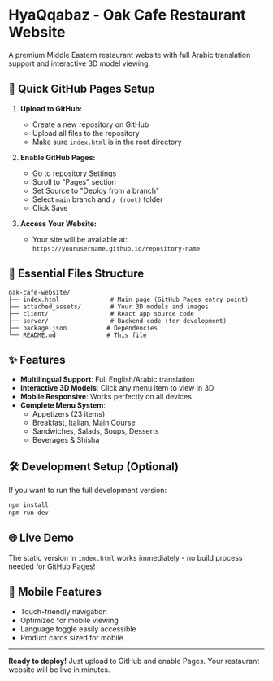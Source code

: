 # HyaQqabaz - Oak Cafe Restaurant Website

A premium Middle Eastern restaurant website with full Arabic translation support and interactive 3D model viewing.

## 🚀 Quick GitHub Pages Setup

1. **Upload to GitHub:**
   - Create a new repository on GitHub
   - Upload all files to the repository
   - Make sure `index.html` is in the root directory

2. **Enable GitHub Pages:**
   - Go to repository Settings
   - Scroll to "Pages" section
   - Set Source to "Deploy from a branch"
   - Select `main` branch and `/ (root)` folder
   - Click Save

3. **Access Your Website:**
   - Your site will be available at: `https://yourusername.github.io/repository-name`

## 📁 Essential Files Structure

```
oak-cafe-website/
├── index.html              # Main page (GitHub Pages entry point)
├── attached_assets/        # Your 3D models and images
├── client/                 # React app source code
├── server/                 # Backend code (for development)
├── package.json           # Dependencies
└── README.md              # This file
```

## ✨ Features

- **Multilingual Support**: Full English/Arabic translation
- **Interactive 3D Models**: Click any menu item to view in 3D
- **Mobile Responsive**: Works perfectly on all devices
- **Complete Menu System**: 
  - Appetizers (23 items)
  - Breakfast, Italian, Main Course
  - Sandwiches, Salads, Soups, Desserts
  - Beverages & Shisha

## 🛠️ Development Setup (Optional)

If you want to run the full development version:

```bash
npm install
npm run dev
```

## 🌐 Live Demo

The static version in `index.html` works immediately - no build process needed for GitHub Pages!

## 📱 Mobile Features

- Touch-friendly navigation
- Optimized for mobile viewing
- Language toggle easily accessible
- Product cards sized for mobile

---

**Ready to deploy!** Just upload to GitHub and enable Pages. Your restaurant website will be live in minutes.